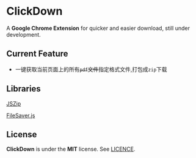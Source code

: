 # ClickDown

A **Google Chrome Extension** for quicker and easier download, still under development.

## Current Feature

- 一键获取当前页面上的所有<del>`pdf`文件</del>指定格式文件,打包成`zip`下载

## Libraries

[JSZip](http://stuartk.com/jszip)

[FileSaver.js](https://github.com/eligrey/FileSaver.js)


## License

**ClickDown** is under the **MIT** license. See [LICENCE](https://github.com/weehowe-z/ClickDown/blob/master/LICENSE).
